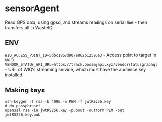 # sensorAgent
Read GPS data, using gpsd, and streams readings on serial line - then transfers all to WasteIQ.


## ENV

`WIQ_ACCESS_POINT_ID=5dbc1858d907e062b12593e3` - Access point to target in WIQ
`VENDOR_STATUS_API_URL=https://track.bossmyapi.xyz/vendorstatusgraphql` - URL of WIQ's streaming service, which must have the audience key installed. 

## Making keys

```
ssh-keygen -t rsa -b 4096 -m PEM -f jwtRS256.key
# No passphrase!
openssl rsa -in jwtRS256.key -pubout -outform PEM -out jwtRS256.key.pub
```

